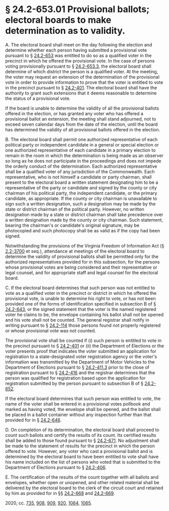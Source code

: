# § 24.2-653.01 Provisional ballots; electoral boards to make determination as to validity.

<p>A. The electoral board shall meet on the day following the election and determine whether each person having submitted a provisional vote pursuant to § <a href='/vacode/24.2-653/'>24.2-653</a> was entitled to do so as a qualified voter in the precinct in which he offered the provisional vote. In the case of persons voting provisionally pursuant to § <a href='/vacode/24.2-653.3/'>24.2-653.3</a>, the electoral board shall determine of which district the person is a qualified voter. At the meeting, the voter may request an extension of the determination of the provisional vote in order to provide information to prove that the voter is entitled to vote in the precinct pursuant to § <a href='/vacode/24.2-401/'>24.2-401</a>. The electoral board shall have the authority to grant such extensions that it deems reasonable to determine the status of a provisional vote.</p><p>If the board is unable to determine the validity of all the provisional ballots offered in the election, or has granted any voter who has offered a provisional ballot an extension, the meeting shall stand adjourned, not to exceed seven calendar days from the date of the election, until the board has determined the validity of all provisional ballots offered in the election.</p><p>B. The electoral board shall permit one authorized representative of each political party or independent candidate in a general or special election or one authorized representative of each candidate in a primary election to remain in the room in which the determination is being made as an observer so long as he does not participate in the proceedings and does not impede the orderly conduct of the determination. Each authorized representative shall be a qualified voter of any jurisdiction of the Commonwealth. Each representative, who is not himself a candidate or party chairman, shall present to the electoral board a written statement designating him to be a representative of the party or candidate and signed by the county or city chairman of his political party, the independent candidate, or the primary candidate, as appropriate. If the county or city chairman is unavailable to sign such a written designation, such a designation may be made by the state or district chairman of the political party. However, no written designation made by a state or district chairman shall take precedence over a written designation made by the county or city chairman. Such statement, bearing the chairman's or candidate's original signature, may be photocopied and such photocopy shall be as valid as if the copy had been signed.</p><p>Notwithstanding the provisions of the Virginia Freedom of Information Act (§ <a href='/vacode/2.2-3700/'>2.2-3700</a> et seq.), attendance at meetings of the electoral board to determine the validity of provisional ballots shall be permitted only for the authorized representatives provided for in this subsection, for the persons whose provisional votes are being considered and their representative or legal counsel, and for appropriate staff and legal counsel for the electoral board.</p><p>C. If the electoral board determines that such person was not entitled to vote as a qualified voter in the precinct or district in which he offered the provisional vote, is unable to determine his right to vote, or has not been provided one of the forms of identification specified in subsection B of § <a href='/vacode/24.2-643/'>24.2-643</a>, or the signed statement that the voter is the named registered voter he claims to be, the envelope containing his ballot shall not be opened and his vote shall not be counted. The general registrar shall notify in writing pursuant to § <a href='/vacode/24.2-114/'>24.2-114</a> those persons found not properly registered or whose provisional vote was not counted.</p><p>The provisional vote shall be counted if (i) such person is entitled to vote in the precinct pursuant to § <a href='/vacode/24.2-401/'>24.2-401</a> or (ii) the Department of Elections or the voter presents proof that indicates the voter submitted an application for registration to a state-designated voter registration agency or the voter's information was transmitted by the Department of Motor Vehicles to the Department of Elections pursuant to § <a href='/vacode/24.2-411.3/'>24.2-411.3</a> prior to the close of registration pursuant to § <a href='/vacode/24.2-416/'>24.2-416</a> and the registrar determines that the person was qualified for registration based upon the application for registration submitted by the person pursuant to subsection B of § <a href='/vacode/24.2-652/'>24.2-652</a>.</p><p>If the electoral board determines that such person was entitled to vote, the name of the voter shall be entered in a provisional votes pollbook and marked as having voted, the envelope shall be opened, and the ballot shall be placed in a ballot container without any inspection further than that provided for in § <a href='/vacode/24.2-646/'>24.2-646</a>.</p><p>D. On completion of its determination, the electoral board shall proceed to count such ballots and certify the results of its count. Its certified results shall be added to those found pursuant to § <a href='/vacode/24.2-671/'>24.2-671</a>. No adjustment shall be made to the statement of results for the precinct in which the person offered to vote. However, any voter who cast a provisional ballot and is determined by the electoral board to have been entitled to vote shall have his name included on the list of persons who voted that is submitted to the Department of Elections pursuant to § <a href='/vacode/24.2-406/'>24.2-406</a>.</p><p>E. The certification of the results of the count together with all ballots and envelopes, whether open or unopened, and other related material shall be delivered by the electoral board to the clerk of the circuit court and retained by him as provided for in §§ <a href='/vacode/24.2-668/'>24.2-668</a> and <a href='/vacode/24.2-669/'>24.2-669</a>.</p><p>2020, cc. <a href='http://lis.virginia.gov/cgi-bin/legp604.exe?201+ful+CHAP0735'>735</a>, <a href='http://lis.virginia.gov/cgi-bin/legp604.exe?201+ful+CHAP0908'>908</a>, <a href='http://lis.virginia.gov/cgi-bin/legp604.exe?201+ful+CHAP0909'>909</a>, <a href='http://lis.virginia.gov/cgi-bin/legp604.exe?201+ful+CHAP0920'>920</a>, <a href='http://lis.virginia.gov/cgi-bin/legp604.exe?201+ful+CHAP1064'>1064</a>, <a href='http://lis.virginia.gov/cgi-bin/legp604.exe?201+ful+CHAP1065'>1065</a>.</p>